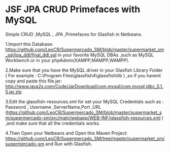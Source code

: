 # JSF JPA CRUD Primefaces with MySQL


Simple CRUD ,MySQL , JPA ,Primefaces for Glasfish in Netbeans.

1.Import this Database: https://github.com/LeoCR/Supermercado_SM/blob/master/supermarket_sm_sql/jpa_ddl/final_ddl.sql in your favorite MySQL DBAs ,such as MySQL Workbench or in your phpAdmin(XAMPP,MAMPP,WAMPP).

2.Make sure that you have the MySQL driver in your Glasfish Library Folder ( For example : C:\Program Files\glassfish4\glassfish\lib ) ,so if you havent copy and paste this file.jar:
http://www.java2s.com/Code/JarDownload/com.mysql/com.mysql.jdbc_5.1.5.jar.zip

3.Edit the glassfish-resources.xml for set your MySQL Credentials such as : Password , Username ,ServerName,Port ,URL  (https://github.com/LeoCR/Supermercado_SM/blob/master/supermarket_sm/supermercado-sm/src/main/webapp/WEB-INF/glassfish-resources.xml ) ,and make sure that all the credentials works.

4.Then Open your Netbeans and Open this Maven Project: https://github.com/LeoCR/Supermercado_SM/tree/master/supermarket_sm/supermercado-sm
and Run with Glasfish.
